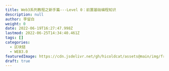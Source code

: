 ```yaml
---
title: Web3系列教程之新手篇---Level 0：前置基础编程知识
description: null
author: 李留白
weight: 0
date: 2022-06-19T16:27:47.998Z
lastmod: 2022-06-25T14:34:40.461Z
tags: []
categories:
  - 区块链
  - WEB3.0
featuredImage: https://cdn.jsdelivr.net/gh/hicoldcat/assets@main/img/freshman.png
draft: true
---
```


